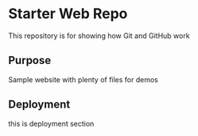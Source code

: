 # Starter Web Repo

This repository is for showing how Git and GitHub work

## Purpose

Sample website with plenty of files for demos

## Deployment

this is deployment section